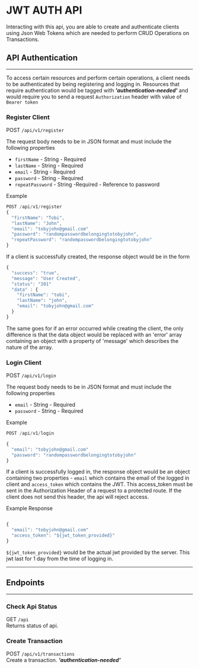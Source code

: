 # JWT AUTH API

Interacting with this api, you are able to create and authenticate clients using Json Web Tokens which are needed to perform CRUD Operations on Transactions.

<!-- The API is live at ${{will_insert_api_url}} -->

## API Authentication
---
To access certain resources and perform certain operations, a client needs to be authenticated by being registering and logging in. Resources that require authentication would be tagged with **_'authentication-needed'_** and would require you to send a request `Authorization` header with value of `Bearer token`

### Register Client

POST `/api/v1/register`

The request body needs to be in JSON format and must include the following properties

- `firstName` - String - Required
- `lastName` - String - Required
- `email` - String - Required
- `password` - String - Required
-  `repeatPassword` - String -Required  - Reference to password

Example
```js
POST /api/v1/register
{
  "firstName": "Tobi",
  "lastName": "John",
  "email": "tobyjohn@gmail.com"
  "password": "randompasswordbelongingtotobyjohn",
  "repeatPassword": "randompasswordbelongingtotobyjohn"
}
```
If a client is successfully created, the response object would be in the form 

```js
{
  "success": "true",
  "message": "User Created",
  "status": "201"
  "data" : {
    "firstName": "tobi",
    "lastName": "john",
    "email": "tobyjohn@gmail.com"
  }
}
```
The same goes for if an error occurred while creating the client, the only difference is that the data object would be replaced with an 'error' array containing an object with a property of 'message' which describes the nature of the array.


### Login Client

POST `/api/v1/login`

The request body needs to be in JSON format and must include the following properties

- `email` - String - Required
- `password` - String - Required

Example
```js
POST /api/v1/login

{
  "email": "tobyjohn@gmail.com"
  "password": "randompasswordbelongingtotobyjohn"
}
```
If a client is successfully logged in, the response object would be an object containing two properties - `email` which contains the email of the logged in client and  `access_token` which contains the JWT. This access_token must be sent in the Authorization Header of a request to a protected route. If the client does not send this header, the api will reject access.

Example Response
```js

{
  "email": "tobyjohn@gmail.com"
  "access_token": "${jwt_token_provided}"
}
```
`${jwt_token_provided}` would be the actual jwt provided by the server. This jwt last for 1 day from the time of logging in.

---

## Endpoints
---

### Check Api Status
GET `/api` <br> 
Returns status of api.



### Create Transaction
POST `/api/v1/transactions` <br>
Create a transaction. **_'authentication-needed'_** 


